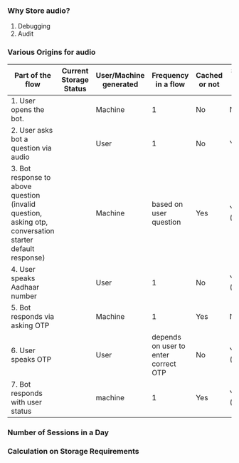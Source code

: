 ### Why Store audio?
1. Debugging
2. Audit

### Various Origins for audio
   | Part of the flow | Current Storage Status | User/Machine generated | Frequency in a flow | Cached or not | Should we store? | Storage time | Cost of storing |
   | -----------------| ---------------------- |---------------------- | ------------------- | ------------- | ---------------- | ------------ | --------------- |
   | 1. User opens the bot. || Machine | 1 | No | No | - | - |
   | 2. User asks bot a question via audio || User | 1 | No | Yes | 30days | - |
   | 3. Bot response to above question (invalid question, asking otp, conversation starter default response) || Machine | based on user question | Yes | Yes (debug) | 30days | - |
   | 4. User speaks Aadhaar number || User | 1 | No | Yes (audit) | 30days | - |
   | 5. Bot responds via asking OTP || Machine | 1 | Yes | No | - | - |
   | 6. User speaks OTP || User | depends on user to enter correct OTP | No | Yes (audit) | 30days | - |
   | 7. Bot responds with user status || machine | 1 | Yes | Yes (audit) | 30days | - |

### Number of Sessions in a Day

### Calculation on Storage Requirements

